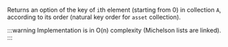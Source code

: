Returns an option of the key of `i`th element (starting from 0) in collection `A`, according to its order (natural key order for `asset` collection).

:::warning
Implementation is in O(n) complexity (Michelson lists are linked).
:::